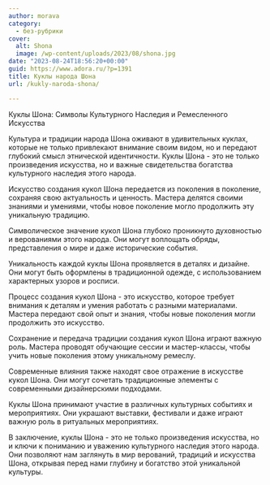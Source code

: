 ```yaml
---
author: morava
category:
  - без-рубрики
cover:
  alt: Shona
  image: /wp-content/uploads/2023/08/shona.jpg
date: "2023-08-24T18:56:20+00:00"
guid: https://www.adora.ru/?p=1391
title: Куклы народа Шона
url: /kukly-naroda-shona/

---
```

Куклы Шона: Символы Культурного Наследия и Ремесленного Искусства

Культура и традиции народа Шона оживают в удивительных куклах, которые не только привлекают внимание своим видом, но и передают глубокий смысл этнической идентичности. Куклы Шона \- это не только произведения искусства, но и важные свидетельства богатства культурного наследия этого народа.

Искусство создания кукол Шона передается из поколения в поколение, сохраняя свою актуальность и ценность. Мастера делятся своими знаниями и умениями, чтобы новое поколение могло продолжить эту уникальную традицию.

Символическое значение кукол Шона глубоко проникнуто духовностью и верованиями этого народа. Они могут воплощать обряды, представления о мире и даже исторические события.

Уникальность каждой куклы Шона проявляется в деталях и дизайне. Они могут быть оформлены в традиционной одежде, с использованием характерных узоров и росписи.

Процесс создания кукол Шона \- это искусство, которое требует внимания к деталям и умения работать с разными материалами. Мастера передают свой опыт и знания, чтобы новые поколения могли продолжить это искусство.

Сохранение и передача традиции создания кукол Шона играют важную роль. Мастера проводят обучающие сессии и мастер-классы, чтобы учить новые поколения этому уникальному ремеслу.

Современные влияния также находят свое отражение в искусстве кукол Шона. Они могут сочетать традиционные элементы с современными дизайнерскими подходами.

Куклы Шона принимают участие в различных культурных событиях и мероприятиях. Они украшают выставки, фестивали и даже играют важную роль в ритуальных мероприятиях.

В заключение, куклы Шона \- это не только произведения искусства, но и ключи к пониманию и уважению культурного наследия этого народа. Они позволяют нам заглянуть в мир верований, традиций и искусства Шона, открывая перед нами глубину и богатство этой уникальной культуры.
